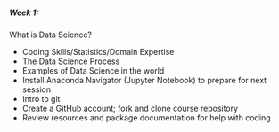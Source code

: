 ##### Week 1:
What is Data Science?  
- Coding Skills/Statistics/Domain Expertise  
- The Data Science Process  
- Examples of Data Science in the world  
- Install Anaconda Navigator (Jupyter Notebook) to prepare for next session  
- Intro to git
- Create a GitHub account; fork and clone course repository
- Review resources and package documentation for help with coding